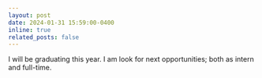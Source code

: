 ```yaml
---
layout: post
date: 2024-01-31 15:59:00-0400
inline: true
related_posts: false
---
```


I will be graduating this year. I am look for next opportunities; both as intern and full-time. 